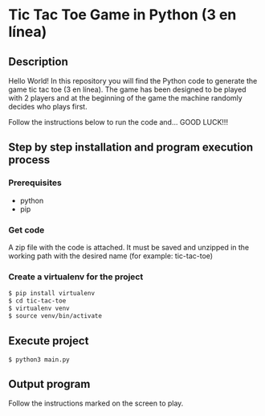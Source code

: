 # Tic Tac Toe Game in Python (3 en línea)

## Description

Hello World! In this repository you will find the Python code to generate the game tic tac toe (3 en línea). The game has been designed to be played with 2 players and at the beginning of the game the machine randomly decides who plays first.

Follow the instructions below to run the code and... GOOD LUCK!!!

## Step by step installation and program execution process

### Prerequisites

- python
- pip

### Get code

A zip file with the code is attached. It must be saved and unzipped in the working path with the desired name (for example: tic-tac-toe)

### Create a virtualenv for the project

```sh
$ pip install virtualenv
$ cd tic-tac-toe
$ virtualenv venv
$ source venv/bin/activate
```

## Execute project

```
$ python3 main.py
```

## Output program

Follow the instructions marked on the screen to play.
